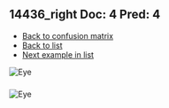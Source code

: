 ## 14436_right Doc: 4 Pred: 4
- [Back to confusion matrix](https://github.com/juliandewit/kaggle_retinopathy/blob/master/matrix.md)
- [Back to list](https://github.com/juliandewit/kaggle_retinopathy/blob/master/lists/44/list.md)
- [Next example in list](https://github.com/juliandewit/kaggle_retinopathy/blob/master/lists/44/14/14765_right.md)

![Eye](https://retinopaty.blob.core.windows.net/size1024/14436_right_4.jpeg)

### 

![Eye]()

